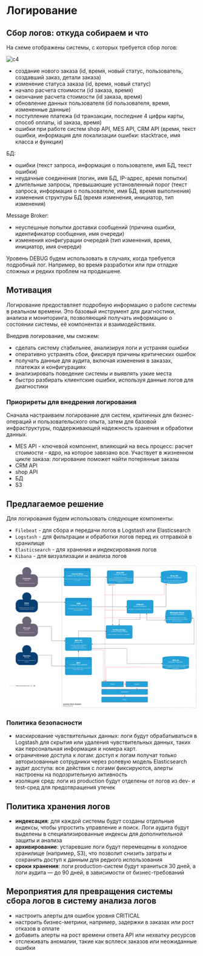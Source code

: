 ﻿# Логирование

## Сбор логов: откуда собираем и что 

На схеме отображены системы, с которых требуется сбор логов:

![c4](resources/jewerly_c4_jewerly_c4_withlogs.png)


* создание нового заказа (id, время, новый статус, пользователь, создавший заказ, детали заказа)
* изменение статуса заказа (id, время, новый статус)
* начало расчета стоимости (id заказа, время)
* окончание расчета стоимости (id заказа, время)
* обновление данных пользователя (id пользователя, время, измененные данные)
* поступление платежа (id транзакции, последние 4 цифры карты, способ оплаты, id заказа, время)
* ошибки при работе систем shop API, MES API, CRM API (время, текст ошибки, информация для локализации ошибки: stacktrace, имя класса и функции)

БД:
* ошибки (текст запроса, информация о пользователе, имя БД, текст ошибки)
* неудачные соединения (логин, имя БД, IP-адрес, время попытки)
* длительные запросы, превышающие установленный порог (текст запроса, информация о пользователе, имя БД, время выполнения)
* изменения структуры БД (время изменения, инициатор, тип изменения)

Message Broker:
* неуспешные попытки доставки сообщений (причина ошибки, идентификатор сообщения, имя очереди)
* изменения конфигурации очередей (тип изменения, время, инициатор, имя очереди)

Уровень DEBUG будем использовать в случаях, когда требуется подробный лог. Например, во время разработки или при отладке сложных и редких проблем на продакшене. 


## Мотивация

Логирование предоставляет подробную информацию о работе системы в реальном времени. Это базовый инструмент для диагностики, анализа и мониторинга, позволяющий получать информацию о состоянии системы, её компонентах и взаимодействиях.

Внедрив логирование, мы сможем:

* сделать систему стабильнее, анализируя логи и устраняя ошибки
* оперативно устранять сбои, фиксируя причины критических ошибок
* получать данные для аудита, включая изменения в заказах, платежах и конфигурациях
* анализировать поведение системы и выявлять узкие места
* быстро разбирать клиентские ошибки, используя данные логов для диагностики

### Приориреты для внедрения логирования

Сначала настраиваем логирование для систем, критичных для бизнес-операций и пользовательского опыта, затем для базовой инфраструктуры, поддерживающей надежность хранения и обработки данных.

* MES API - ключевой компонент, влияющий на весь процесс: расчет стоимости - ядро, на которое завязано все. Участвует в жизненном цикле заказа: логирование поможет найти потерянные заказы
* CRM API 
* shop API 
* БД 
* S3  

## Предлагаемое решение

Для логирования будем использовать следующие компоненты:

* `Filebeat` - для сбора и передачи логов в Logstash или Elasticsearch
* `Logstash` - для фильтрации и обработки логов перед их отправкой в хранилище
* `Elasticsearch` - для хранения и индексирования логов
* `Kibana` - для визуализации и анализа логов

![c4](resources/jewerly_c4_withlogs_tech.png)

### Политика безопасности

* маскирование чувствительных данных: логи будут обрабатываться в Logstash для скрытия или удаления чувствительных данных, таких как персональная информация и номера карт.
* ограничение доступа к логам: доступ к логам получат только авторизованные сотрудники через ролевую модель Elasticsearch
* аудит доступа: все действия с логами фиксируются, алерты настроены на подозрительную активность
* изоляция сред: логи из production будут отделены от логов из dev- и test-сред для предотвращения утечек

## Политика хранения логов

* **индексация**: для каждой системы будут созданы отдельные индексы, чтобы упростить управление и поиск. Логи аудита будут выделены в специализированные индексы для дополнительной защиты и анализа
* **архивирование**: устаревшие логи будут перемещены в холодное хранилище (например, S3), что позволит снизить затраты и сохранить доступ к данным для редкого использования
* **сроки хранения**: логи production-систем будут храниться 30 дней, а логи аудита — до 90 дней, в зависимости от бизнес-требований

## Мероприятия для превращения системы сбора логов в систему анализа логов

* настроить алерты для ошибок уровня CRITICAL
* настроить бизнес-метрики, например, задержки в заказах или рост отказов в оплате
* добавить алерты на рост времени ответа API или нехватку ресурсов
* отслеживать аномалии, такие как всплеск заказов или неожиданные ошибки